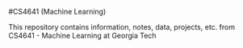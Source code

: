 #CS4641 (Machine Learning)

This repository contains information, notes, data, projects, etc. from CS4641 - Machine Learning at Georgia Tech